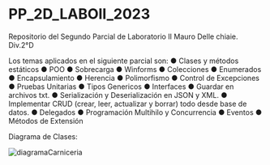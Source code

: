 # PP_2D_LABOII_2023
Repositorio del Segundo Parcial de Laboratorio II
Mauro Delle chiaie.  Div.2°D

Los temas aplicados en el siguiente parcial son:
● Clases y métodos estáticos
● POO
● Sobrecarga
● Winforms
● Colecciones
● Enumerados
● Encapsulamiento
● Herencia
● Polimorfismo
● Control de Excepciones
● Pruebas Unitarias
● Tipos Genericos
● Interfaces
● Guardar en archivos txt.
● Serialización y Deserialización en JSON y XML.
● Implementar CRUD (crear, leer, actualizar y borrar) todo desde base de
datos.
● Delegados
● Programación Multihilo y Concurrencia
● Eventos
● Métodos de Extensión

Diagrama de Clases:

![diagramaCarniceria](https://github.com/MauroDelle/SP_2D_LABOII_2023/assets/78158566/53a3ac45-5b05-40ab-8022-243da50cb108)
